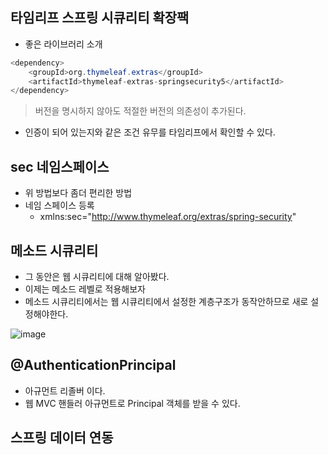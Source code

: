 ## 타임리프 스프링 시큐리티 확장팩

+ 좋은 라이브러리 소개

```java
<dependency>
	<groupId>org.thymeleaf.extras</groupId>
	<artifactId>thymeleaf-extras-springsecurity5</artifactId>
</dependency>

```
> 버전을 명시하지 않아도 적절한 버전의 의존성이 추가된다.

+ 인증이 되어 있는지와 같은 조건 유무를 타임리프에서 확인할 수 있다.

## sec 네임스페이스
+ 위 방법보다 좀더 편리한 방법
+ 네임 스페이스 등록
  - xmlns:sec="http://www.thymeleaf.org/extras/spring-security"

## 메소드 시큐리티
+ 그 동안은 웹 시큐리티에 대해 알아봤다.
+ 이제는 메소드 레벨로 적용해보자
+ 메소드 시큐리티에서는 웹 시큐리티에서 설정한 계층구조가 동작안하므로 새로 설정해야한다.


![image](https://user-images.githubusercontent.com/49984996/150665824-f185a39a-5b90-4da5-ad13-41876b408e19.png)

## @AuthenticationPrincipal
+ 아규먼트 리졸버 이다.
+ 웹 MVC 핸들러 아규먼트로 Principal 객체를 받을 수 있다.

## 스프링 데이터 연동
